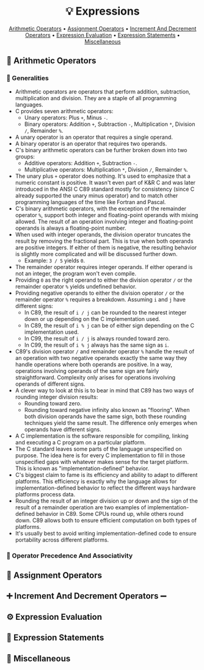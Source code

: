 <h1 align="center">💡<strong> Expressions</strong></h1>
<p align="center">
  <a href="#abacus-arithmetic-operators">Arithmetic Operators</a> •
  <a href="#🟰-assignment-operators">Assignment Operators</a> •
  <a href="#➕-increment-and-decrement-operators-➖">Increment And Decrement Operators</a> •
  <a href="#gear-expression-evaluation"> Expression Evaluation</a> •
  <a href="#speech_balloon-expression-statements"> Expression Statements</a> •
  <a href="#game_die-miscellaneous"> Miscellaneous</a>
</p>

## :abacus: Arithmetic Operators

### :small_blue_diamond: Generalities

* Arithmetic operators are operators that perform addition, subtraction, multiplication and division. They are a staple of all programming languages.
* C provides seven arithmetic operators:
   * Unary operators: Plus ```+```, Minus ```-```.
   * Binary operators: Addition ```+```, Subtraction ```-```, Multiplication ```*```, Division ```/```, Remainder ```%```.
* A unary operator is an operator that requires a single operand.
* A binary operator is an operator that requires two operands.
* C's binary arithmetic operators can be further broken down into two groups:
   * Additive operators: Addition ```+```, Subtraction ```-```.
   * Multiplicative operators: Multiplication ```*```, Division ```/```, Remainder ```%```.
* The unary plus ```+``` operator does nothing. It's used to emphasize that a numeric constant is positive. It wasn't even part of K&R C and was later introduced in the ANSI C C89 standard mostly for consistency (since C already supported the unary minus operator) and to match other programming languages of the time like Fortran and Pascal.
* C's binary arithmetic operators, with the exception of the remainder operator ```%```, support both integer and floating-point operands with mixing allowed. The result of an operation involving integer and floating-point operands is always a floating-point number.
* When used with integer operands, the division operator truncates the result by removing the fractional part. This is true when both operands are positive integers. If either of them is negative, the resulting behavior is slightly more complicated and will be discussed further down.
   * Example: ```3 / 5``` yields ```0```.
* The remainder operator requires integer operands. If either operand is not an integer, the program won't even compile.
* Providing ```0``` as the right operand to either the division operator ```/``` or the remainder operator ```%``` yields undefined behavior.
* Providing negative operands to either the division operator ```/``` or the remainder operator ```%``` requires a breakdown. Assuming ```i``` and ```j``` have different signs:
   * In C89, the result of ```i / j``` can be rounded to the nearest integer down or up depending on the C implementation used.
   * In C89, the result of ```i % j``` can be of either sign depending on the C implementation used.
   * In C99, the result of ```i / j``` is always rounded toward zero.
   * In C99, the result of ```i % j``` always has the same sign as ```i```.
* C89's division operator ```/``` and remainder operator ```%``` handle the result of an operation with two negative operands exactly the same way they handle operations where both operands are positive. In a way, operations involving operands of the same sign are fairly straightforward. Complexity only arises for operations involving operands of different signs.
* A clever way to look at this is to bear in mind that C89 has two ways of rounding integer division results:
   * Rounding toward zero.
   * Rounding toward negative infinity also known as "flooring".
When both division operands have the same sign, both these rounding techniques yield the same result. The difference only emerges when operands have different signs.
* A C implementation is the software responsible for compiling, linking and executing a C program on a particular platform.
* The C standard leaves some parts of the language unspecified on purpose. The idea here is for every C implementation to fill in those unspecified gaps with whatever makes sense for the target platform. This is known as "implementation-defined" behavior.
* C's biggest claim to fame is its efficiency and ability to adapt to different platforms. This efficiency is exactly why the language allows for implementation-defined behavior to reflect the different ways hardware platforms process data.
* Rounding the result of an integer division up or down and the sign of the result of a remainder operation are two examples of implementation-defined behavior in C89. Some CPUs round up, while others round down. C89 allows both to ensure efficient computation on both types of platforms.
* It's usually best to avoid writing implementation-defined code to ensure portability across different platforms.

### :small_blue_diamond: Operator Precedence And Associativity

## 🟰 Assignment Operators

## ➕ Increment And Decrement Operators ➖

## :gear: Expression Evaluation

## :speech_balloon: Expression Statements

## :game_die: Miscellaneous